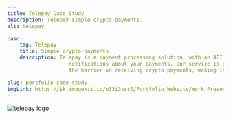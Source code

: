 ```yaml
---
title: Telepay Case Study
description: Telepay simple crypto payments.
alt: telepay

caso:
    tag: Telepay
    title: Simple crypto-payments
    description: Telepay is a payment processing solution, with an API to create invoices and receive real time 
                    notifications about your payments. Our service is processing payments. Their mission is lowering 
                    the barrier on receiving crypto payments, making it easy and accessible to everyone. 

slug: portfolio-case-study
imgLink: https://ik.imagekit.io/u33i3sss0/Portfolio_Website/Work_Presentation/telepay_landing_JGKnXx9Fs.png?ik-sdk-version=javascript-1.4.3&updatedAt=1675093268088
---
```


<!-- <div class="headline">
    <p>Telepay</p>
    <h1>Simple crypto-payments</h1> 
</div>

<div class="description">
    <div>
        <p>Branding & Identity</p>
        <p>Web Design</p>
        <p>UI/UX</p>
        <p>Development</p>
    </div>
</div> -->

<general-info :caso="caso"></general-info>


<img src="https://ik.imagekit.io/u33i3sss0/Portfolio_Website/Work_Presentation/telepay_logo_press_lbTfa1PAK.png?ik-sdk-version=javascript-1.4.3&updatedAt=1675353707616" alt="telepay logo"/>